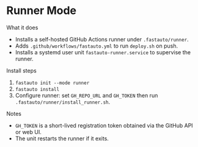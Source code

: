 Runner Mode
===========

What it does
- Installs a self-hosted GitHub Actions runner under `.fastauto/runner`.
- Adds `.github/workflows/fastauto.yml` to run `deploy.sh` on push.
- Installs a systemd user unit `fastauto-runner.service` to supervise the runner.

Install steps
1. `fastauto init --mode runner`
2. `fastauto install`
3. Configure runner: set `GH_REPO_URL` and `GH_TOKEN` then run `.fastauto/runner/install_runner.sh`.

Notes
- `GH_TOKEN` is a short-lived registration token obtained via the GitHub API or web UI.
- The unit restarts the runner if it exits.

